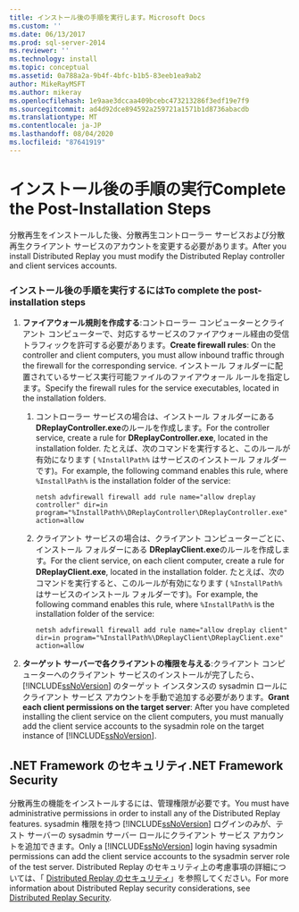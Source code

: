 ```yaml
---
title: インストール後の手順を実行します。Microsoft Docs
ms.custom: ''
ms.date: 06/13/2017
ms.prod: sql-server-2014
ms.reviewer: ''
ms.technology: install
ms.topic: conceptual
ms.assetid: 0a788a2a-9b4f-4bfc-b1b5-83eeb1ea9ab2
author: MikeRayMSFT
ms.author: mikeray
ms.openlocfilehash: 1e9aae3dccaa409bcebc473213286f3edf19e7f9
ms.sourcegitcommit: ad4d92dce894592a259721a1571b1d8736abacdb
ms.translationtype: MT
ms.contentlocale: ja-JP
ms.lasthandoff: 08/04/2020
ms.locfileid: "87641919"
---
```

# <a name="complete-the-post-installation-steps"></a><span data-ttu-id="bba7b-102">インストール後の手順の実行</span><span class="sxs-lookup"><span data-stu-id="bba7b-102">Complete the Post-Installation Steps</span></span>
  <span data-ttu-id="bba7b-103">分散再生をインストールした後、分散再生コントローラー サービスおよび分散再生クライアント サービスのアカウントを変更する必要があります。</span><span class="sxs-lookup"><span data-stu-id="bba7b-103">After you install Distributed Replay you must modify the Distributed Replay controller and client services accounts.</span></span>  
  
### <a name="to-complete-the-post-installation-steps"></a><span data-ttu-id="bba7b-104">インストール後の手順を実行するには</span><span class="sxs-lookup"><span data-stu-id="bba7b-104">To complete the post-installation steps</span></span>  
  
1.  <span data-ttu-id="bba7b-105">**ファイアウォール規則を作成する**:コントローラー コンピューターとクライアント コンピューターで、対応するサービスのファイアウォール経由の受信トラフィックを許可する必要があります。</span><span class="sxs-lookup"><span data-stu-id="bba7b-105">**Create firewall rules**: On the controller and client computers, you must allow inbound traffic through the firewall for the corresponding service.</span></span> <span data-ttu-id="bba7b-106">インストール フォルダーに配置されているサービス実行可能ファイルのファイアウォール ルールを指定します。</span><span class="sxs-lookup"><span data-stu-id="bba7b-106">Specify the firewall rules for the service executables, located in the installation folders.</span></span>  
  
    1.  <span data-ttu-id="bba7b-107">コントローラー サービスの場合は、インストール フォルダーにある **DReplayController.exe**のルールを作成します。</span><span class="sxs-lookup"><span data-stu-id="bba7b-107">For the controller service, create a rule for **DReplayController.exe**, located in the installation folder.</span></span> <span data-ttu-id="bba7b-108">たとえば、次のコマンドを実行すると、このルールが有効になります ( `%InstallPath%` はサービスのインストール フォルダーです)。</span><span class="sxs-lookup"><span data-stu-id="bba7b-108">For example, the following command enables this rule, where `%InstallPath%` is the installation folder of the service:</span></span>  
  
         `netsh advfirewall firewall add rule name="allow dreplay controller" dir=in program="%InstallPath%\DReplayController\DReplayController.exe" action=allow`  
  
    2.  <span data-ttu-id="bba7b-109">クライアント サービスの場合は、クライアント コンピューターごとに、インストール フォルダーにある **DReplayClient.exe**のルールを作成します。</span><span class="sxs-lookup"><span data-stu-id="bba7b-109">For the client service, on each client computer, create a rule for **DReplayClient.exe**, located in the installation folder.</span></span> <span data-ttu-id="bba7b-110">たとえば、次のコマンドを実行すると、このルールが有効になります ( `%InstallPath%` はサービスのインストール フォルダーです)。</span><span class="sxs-lookup"><span data-stu-id="bba7b-110">For example, the following command enables this rule, where `%InstallPath%` is the installation folder of the service:</span></span>  
  
         `netsh advfirewall firewall add rule name="allow dreplay client" dir=in program="%InstallPath%\DReplayClient\DReplayClient.exe" action=allow`  
  
2.  <span data-ttu-id="bba7b-111">**ターゲット サーバーで各クライアントの権限を与える**:クライアント コンピューターへのクライアント サービスのインストールが完了したら、[!INCLUDE[ssNoVersion](../../includes/ssnoversion-md.md)] のターゲット インスタンスの sysadmin ロールにクライアント サービス アカウントを手動で追加する必要があります。</span><span class="sxs-lookup"><span data-stu-id="bba7b-111">**Grant each client permissions on the target server**: After you have completed installing the client service on the client computers, you must manually add the client service accounts to the sysadmin role on the target instance of [!INCLUDE[ssNoVersion](../../includes/ssnoversion-md.md)].</span></span>  
  
## <a name="net-framework-security"></a><span data-ttu-id="bba7b-112">.NET Framework のセキュリティ</span><span class="sxs-lookup"><span data-stu-id="bba7b-112">.NET Framework Security</span></span>  
 <span data-ttu-id="bba7b-113">分散再生の機能をインストールするには、管理権限が必要です。</span><span class="sxs-lookup"><span data-stu-id="bba7b-113">You must have administrative permissions in order to install any of the Distributed Replay features.</span></span> <span data-ttu-id="bba7b-114">sysadmin 権限を持つ [!INCLUDE[ssNoVersion](../../includes/ssnoversion-md.md)] ログインのみが、テスト サーバーの sysadmin サーバー ロールにクライアント サービス アカウントを追加できます。</span><span class="sxs-lookup"><span data-stu-id="bba7b-114">Only a [!INCLUDE[ssNoVersion](../../includes/ssnoversion-md.md)] login having sysadmin permissions can add the client service accounts to the sysadmin server role of the test server.</span></span> <span data-ttu-id="bba7b-115">Distributed Replay のセキュリティ上の考慮事項の詳細については、「 [Distributed Replay のセキュリティ](distributed-replay-security.md)」を参照してください。</span><span class="sxs-lookup"><span data-stu-id="bba7b-115">For more information about Distributed Replay security considerations, see [Distributed Replay Security](distributed-replay-security.md).</span></span>  
  
  
